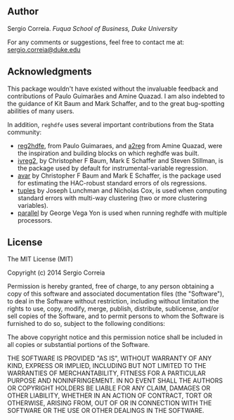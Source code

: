 ## Author

Sergio Correia. _Fuqua School of Business, Duke University_

For any comments or suggestions, feel free to contact me at: [sergio.correia@duke.edu](mailto:sergio.correia@duke.edu)

## Acknowledgments

This package wouldn't have existed without the invaluable feedback and contributions of Paulo Guimarães
 and Amine Quazad. I am also indebted to the guidance of Kit Baum and Mark Schaffer, and to the great bug-spotting abilities of many users.

In addition, `reghdfe` uses several important contributions from the Stata community:

- [reg2hdfe](https://ideas.repec.org/c/boc/bocode/s457101.html), from Paulo Guimaraes, and [a2reg](https://ideas.repec.org/c/boc/bocode/s456942.html) from Amine Quazad,
 were the inspiration and building blocks on which reghdfe was built.
- [ivreg2](http://www.repec.org/bocode/i/ivreg2.html), by Christopher F Baum, Mark E Schaffer and Steven Stillman, is the package used by default for instrumental-variable regression.
- [avar](https://ideas.repec.org/c/boc/bocode/s457689.html) by Christopher F Baum and Mark E Schaffer, is the package used for estimating the HAC-robust standard errors of ols regressions.
- [tuples](http://econpapers.repec.org/software/bocbocode/s456797.htm) by Joseph Lunchman and Nicholas Cox, is used when computing standard errors with multi-way clustering (two or more clustering variables).
- [parallel](https://ideas.repec.org/c/boc/bocode/s457527.html) by George Vega Yon is used when running reghdfe with multiple processors.

## License

The MIT License (MIT)

Copyright (c) 2014 Sergio Correia

Permission is hereby granted, free of charge, to any person obtaining a copy
of this software and associated documentation files (the "Software"), to deal
in the Software without restriction, including without limitation the rights
to use, copy, modify, merge, publish, distribute, sublicense, and/or sell
copies of the Software, and to permit persons to whom the Software is
furnished to do so, subject to the following conditions:

The above copyright notice and this permission notice shall be included in all
copies or substantial portions of the Software.

THE SOFTWARE IS PROVIDED "AS IS", WITHOUT WARRANTY OF ANY KIND, EXPRESS OR
IMPLIED, INCLUDING BUT NOT LIMITED TO THE WARRANTIES OF MERCHANTABILITY,
FITNESS FOR A PARTICULAR PURPOSE AND NONINFRINGEMENT. IN NO EVENT SHALL THE
AUTHORS OR COPYRIGHT HOLDERS BE LIABLE FOR ANY CLAIM, DAMAGES OR OTHER
LIABILITY, WHETHER IN AN ACTION OF CONTRACT, TORT OR OTHERWISE, ARISING FROM,
OUT OF OR IN CONNECTION WITH THE SOFTWARE OR THE USE OR OTHER DEALINGS IN THE
SOFTWARE.
